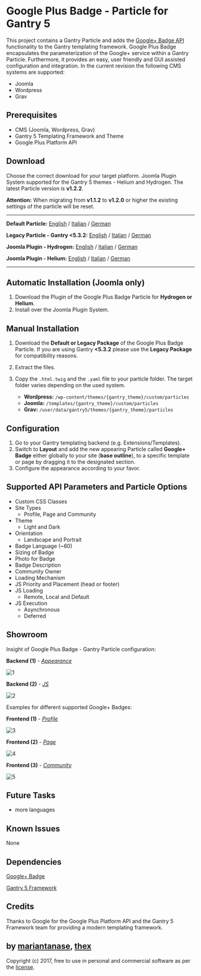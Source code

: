 # Google Plus Badge - Particle for Gantry 5
This project contains a Gantry Particle and adds the [Google+ Badge API](https://developers.google.com/+/web/badge/) functionality to the Gantry templating framework. Google Plus Badge encapsulates the parameterization of the Google+ service within a Gantry Particle. Furthermore, it provides an easy, user friendly and GUI assisted configuration and integration. In the current revision the following CMS systems are supported:
* Joomla
* Wordpress
* Grav

## Prerequisites
* CMS (Joomla, Wordpress, Grav)
* Gantry 5 Templating Framework and Theme
* Google Plus Platform API

## Download
Choose the correct download for your target platform. Joomla Plugin System supported for the Gantry 5 themes - Helium and Hydrogen. The latest Particle version is **v1.2.2**.

**Attention:** When migrating from **v1.1.2** to **v1.2.0** or higher the existing settings of the particle will be reset.
___
**Default Particle:**
[English](https://github.com/thexmanxyz/Google-Plus-Badge-Gantry/releases/download/v1.2.2/gpb.particle.only.EN.v1.2.2.zip) / [Italian](https://github.com/thexmanxyz/Google-Plus-Badge-Gantry/releases/download/v1.2.2/gpb.particle.only.IT.v1.2.2.zip) / [German](https://github.com/thexmanxyz/Google-Plus-Badge-Gantry/releases/download/v1.2.2/gpb.particle.only.DE.v1.2.2.zip)

**Legacy Particle - Gantry <5.3.2:**
[English](https://github.com/thexmanxyz/Google-Plus-Badge-Gantry/releases/download/v1.2.2/gpb.particle.only.legacy.EN.v1.2.2.zip) / [Italian](https://github.com/thexmanxyz/Google-Plus-Badge-Gantry/releases/download/v1.2.2/gpb.particle.only.legacy.IT.v1.2.2.zip) / [German](https://github.com/thexmanxyz/Google-Plus-Badge-Gantry/releases/download/v1.2.2/gpb.particle.only.legacy.DE.v1.2.2.zip)

**Joomla Plugin - Hydrogen:**
[English](https://github.com/thexmanxyz/Google-Plus-Badge-Gantry/releases/download/v1.2.2/gpb.j3.hydrogen.EN.v1.2.2.zip) / [Italian](https://github.com/thexmanxyz/Google-Plus-Badge-Gantry/releases/download/v1.2.2/gpb.j3.hydrogen.IT.v1.2.2.zip) / [German](https://github.com/thexmanxyz/Google-Plus-Badge-Gantry/releases/download/v1.2.2/gpb.j3.hydrogen.DE.v1.2.2.zip)

**Joomla Plugin - Helium:**
[English](https://github.com/thexmanxyz/Google-Plus-Badge-Gantry/releases/download/v1.2.2/gpb.j3.helium.EN.v1.2.2.zip) / [Italian](https://github.com/thexmanxyz/Google-Plus-Badge-Gantry/releases/download/v1.2.2/gpb.j3.helium.IT.v1.2.2.zip) / [German](https://github.com/thexmanxyz/Google-Plus-Badge-Gantry/releases/download/v1.2.2/gpb.j3.helium.DE.v1.2.2.zip)
___

## Automatic Installation (Joomla only)
1. Download the Plugin of the Google Plus Badge Particle for **Hydrogen or Helium**.
2. Install over the Joomla Plugin System.

## Manual Installation
1. Download the **Default or Legacy Package** of the Google Plus Badge Particle. If you are using Gantry **<5.3.2** please use the **Legacy Package** for compatibility reasons.
2. Extract the files.
3. Copy the `.html.twig` and the `.yaml` file to your particle folder. The target folder varies depending on the used system.
   
   * **Wordpress:** `/wp-content/themes/{gantry_theme}/custom/particles`
   * **Joomla:** `/templates/{gantry_theme}/custom/particles`
   * **Grav:** `/user/data/gantry5/themes/{gantry_theme}/particles`
   
## Configuration
 1. Go to your Gantry templating backend (e.g. Extensions/Templates).
 2. Switch to **Layout** and add the new appearing Particle called **Google+ Badge** either globally to your site (**base outline**), to a specific template or page by dragging it to the designated section.
 3. Configure the appearance according to your favor.
 
## Supported API Parameters and Particle Options
* Custom CSS Classes
* Site Types
  * Profile, Page and Community
* Theme
  * Light and Dark
* Orientation
  * Landscape and Portrait
* Badge Language (~60)
* Sizing of Badge
* Photo for Badge
* Badge Description
* Community Owner
* Loading Mechanism
* JS Priority and Placement (head or footer)
* JS Loading
  * Remote, Local and Default
* JS Execution
  * Asynchronous
  * Deferred

## Showroom
Insight of Google Plus Badge - Gantry Particle configuration:

**Backend (1)** - *[Appearance](/screenshots/backend_appearance.png)*

![1](/screenshots/backend_appearance.png)

**Backend (2)** - *[JS](/screenshots/backend_js.png)*

![2](/screenshots/backend_js.png)

Examples for different supported Google+ Badges:

**Frontend (1)** - *[Profile](/screenshots/frontend_profile.png)*

![3](/screenshots/frontend_profile.png)

**Frontend (2)** - *[Page](/screenshots/frontend_page.png)*

![4](/screenshots/frontend_page.png)

**Frontend (3)** - *[Community](/screenshots/frontend_community.png)*

![5](/screenshots/frontend_community.png)

## Future Tasks
* more languages

## Known Issues
None

## Dependencies
[Google+ Badge](https://developers.google.com/+/web/badge/)

[Gantry 5 Framework](http://gantry.org/)

## Credits
Thanks to Google for the Google Plus Platform API and the Gantry 5 Framework team for providing a modern templating framework.

## by [mariantanase](https://github.com/mariantanase), [thex](https://github.com/thexmanxyz)
Copyright (c) 2017, free to use in personal and commercial software as per the [license](/LICENSE.md).
